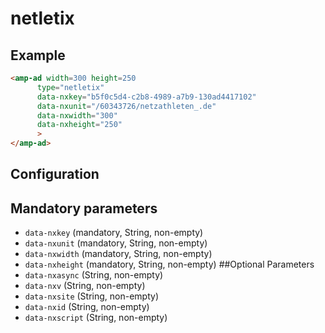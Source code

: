 <!---
Copyright 2016 The AMP HTML Authors. All Rights Reserved.

Licensed under the Apache License, Version 2.0 (the "License");
you may not use this file except in compliance with the License.
You may obtain a copy of the License at

      http://www.apache.org/licenses/LICENSE-2.0

Unless required by applicable law or agreed to in writing, software
distributed under the License is distributed on an "AS-IS" BASIS,
WITHOUT WARRANTIES OR CONDITIONS OF ANY KIND, either express or implied.
See the License for the specific language governing permissions and
limitations under the License.
-->

# netletix

## Example

```html
<amp-ad width=300 height=250
      type="netletix"
      data-nxkey="b5f0c5d4-c2b8-4989-a7b9-130ad4417102"
      data-nxunit="/60343726/netzathleten_.de"
      data-nxwidth="300"
      data-nxheight="250"
      >
</amp-ad>
```

## Configuration

## Mandatory parameters 
- ```data-nxkey``` (mandatory, String, non-empty)
- ```data-nxunit``` (mandatory, String, non-empty)
- ```data-nxwidth``` (mandatory, String, non-empty)
- ```data-nxheight``` (mandatory, String, non-empty)
##Optional Parameters 
- ```data-nxasync``` (String, non-empty)
- ```data-nxv``` (String, non-empty)
- ```data-nxsite``` (String, non-empty)
- ```data-nxid``` (String, non-empty)
- ```data-nxscript``` (String, non-empty)